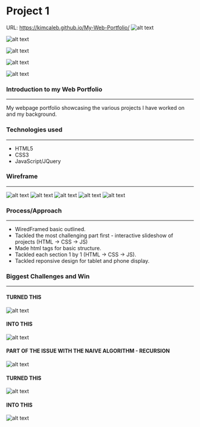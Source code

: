 # Project 1

URL: https://kimcaleb.github.io/My-Web-Portfolio/
![alt text](https://lh3.googleusercontent.com/jssu4vbdWl6hb5klnoBiiyrTbh4HV9gpxg2BB1h-QDpOuqA97Xq_BJnuOeL2lFJg9FLgqV1qVj05oOgxQInk7Lw6KLfbBxzuw2sb5zupOfHkgx7uffB-hRBMT3NZyrcP7btJWabwByzcVvPTWcF52K74y09vW7LSxYNAhgBwa-TFOgpiJZLzhMkkrDldkpege-7bkBJcC4LdBXu1dC_Wa8ZIiZbrhjCHGKtA_fLpZBc4AeLJFpK3OB6xXgEq2ZGxiNe2NuKFjnbcow0nIGE7OKbOir_Ff0XdF3kqBk7MNkU8uHj2eNVcIN2D5UGh5BI2NkVlOWTZ5iIIhCZVBfsECBaM_8MTLXKKgLtayDOAAs4GuR9m9UT1prpDKHub_IRLvlVmuwBPNSiWTsj-E55b4JqCxuaSVmwzuxrlIJfB_fApHdrDdKRUGIeWi7dkgSTTB754mpIy_Z4TkC7PAuQBZ0Zh5F7EHcfGxDT5oDLywpyXys89psvcOCaB_hWosthHMCSLbvJtd5y3fSJM-1tRlxBIWyrLaHMwV9Jek-fAf7_e8uDOinSSfcYTGSr6shH1mEpOK5MlEl6eELsSRv2VqyPOJWqtO6an0H073DrO8aGFnnQhlUg-t4ImtuDEO4gDGrqvkn8Me8579TLVcudfi3CQ=w1674-h904-no)

![alt text](https://lh3.googleusercontent.com/qodmrIHOOkKpBSPDifDbmxNGqepHaseOezm17n3t2Qdpxpv4v93heOnZl8XymiKbamsEEfoE22o1DzlltIgKxoPhxOC4KqNcvdd5kl8wP5RwEiNHA9e-4XicCfAZga-0j4pEj5VXRpNaaMM1aaKkVKh-1WGgvRxt0RKAVl9BjBrEkV3WxqJnj3dqiWZN503fRtuCH-CppVdjWSL-UURmSo4jp7xQys3gbWiXOXBjoraBGM3iBcsXpnt_bVPKkm-JCd6x_lnTHHAOBtBEB5vNWmAupGu1_odh81MtpO8USpg44lgagBKT6vHNiKe3TlxFh9wR7NZ3x7SSyOO4W4jvjOq5Of1CbRoIWHSOlt5lFKpKeKM45g3H4j-F-KP9Zar8VYIwt5dr4ZZDLMWvBdnDWWkk8jQ5IaDolRXw6l4YZxi1PGwti-3N5avE2kFojV4CtoJwfhLUBw_0Sm60JGZ6-9uBB0jj8z94Eq8sLzyTroUAFE-Y1Fm91tdipevbVg1bOn7X8GE8YJpv7r9vEEWEeMN8hU779Hop8C-rZRlOKv3P9_Q180VVZAVm19QDv89PxGmfpHX5aGFyhxLdRKF8-1yxFzba5f6tFFehd-YV6WGJu_oRmWS5l9fdRUQ5WFbqAs6yI3mynn9ptruGNZQExdDy=w1689-h904-no)

![alt text](https://lh3.googleusercontent.com/Ox2fO-K_aLwTTbhaM7iYMBr7giCgW4PRfF9cmZHQMFIIsHwZ2W8aVR_cGRWMIO36uP6jpTMF0mFOFutKAuMoFgp-cH43rY94e2bRY2OLRawZu6KDK3N1jfoKRB6vFn6yH7xRqacFYR0Mdo-T7sNmYpta9cBBUu3bohShFYmMnDfsWmgNvrLP_K9tRntZg98GL1RWkJcCkrcp55yP0zyKRK7lIBsFd-S0zQvLUwHkwvurnUibmag3NTrxkGFTJPSJA9dlHWfYfy7hgqLNb0uEYbTNqv69Omy3MnX1Imai3xDOCJebGrVwd6PjxifJ0Scg0o1lBTsYoXPrhApTy9miBK0j_YnOd2MjmgBYQDXYWuP1cZGCX3uE0KYxJ8zLWKjcifkSEkp6df2XbixtxEPYpXfeqsUWva-DT6eWrNmkuQkb3jjDLkdEuVOiapPGNtlGCmbDF4iLPunpz8coWBcMmo3a0ZLqAAVdbfUSdXe3pZnwDL-N6L2hcLOCDP2yQP1JOnpV2lNVTXr8G-r-PQavqWnO51uNMpW2oQzC6V1wmyAwIlvlvofwOOUqgNbQOYkE3JaHQgTGaRY7uv8RCbWNHliW39ObWbuXtEMNWXOEph9ojoJLxd4WKMBayWsuppVDKwOtYEv9B_l7rOOko2DVN4bl=w1670-h904-no)

![alt text](https://lh3.googleusercontent.com/D-uRcae_ZjWg1c-1OMINLobXUx7DqN6dhcC3k2muxnZREqe9-hGWfQPdqlGsTcdqJiLmMaD0Zc6PNEpoFY1Ecr58ORFPgiqpQm0HC4bKmil-oToiAvDEVuM4EFY0N2RdCNkYt7blltiCH5F_U2VPZBfg3jF1ZWlN7oqtDZlt3SGKj4DAgX7R80rch6z8x7RE7V6muG77O2VxNjlJs9pBjdBN1br_isXNh9AWMByN1fkHbJuFpgyGKe0aLQtOzB8K_yp_-Bw174IfSn6dLQWrzQJCpwJvtpLDP_oC-e-dm7uWH9Eg-gv9T2vfYWbalmqMlhkp7mM7BzwLCObI3lAdeftzrCjE_y3y9oQ3-FLXJLEaPucxfJUDCN2pLEJ0qaMTVCIFAnooIBEN5p80iNV5DwKeZX6V4YrleLKv1OSNRNIsnr7ixXBcODfxlIaoOhrux7xaZBsXN6tTm5qpnOZiTaPtkEEklevjoCekos-3sPV-lQrfAqsTBkOuTYoaRsIuRLRanhzNqGCVbIiXMBfApU_LGaVPYYAumVa3paDU207obco9NoynHfRGhMD7v-vwjM8jK0ZMRdTlGYiBQrWvHtoQjwxk-mVSBE4FnxwRPrVwpfZH-luwC0YCmjDKE1wODAicuxt7OfEYvYedc2a2iK5s=w1683-h904-no)

![alt text](https://lh3.googleusercontent.com/pPciVmdAANh6eV7ewZ84MjaMEl2SFbR0r6_pxYOXSQEf5qJcqNeIBejz3LTXDRLZX27Qpnp2HRcDwuwcFSZVEBzjv-kqLHm6XZkqshwr5kwOHJhrZw2cpDaphTSPi7jtTQ0_ZYgAIfgDd_iPxuFKXG9hudLAVbzzO8mU8f5ERywGCOLl4qY-K8rvjuApdpEnJrx_KYQYH0Y5f9t45nwUXMPpNomQ4wLUYkyboVkHNIz-eNXgyPoJ68ibXjoK9lGDmij_h4oxHVHNz8q1U6UoTb7lRdaVLfsKVNES8XJh7JpLGF2Jh5BM386UflUxmL5s4FpiRNq3POdPKJDC_4L3HJszXghMmUCnFqciZK_4Dz-eBEJlsHCuiNDABa0DlkOI5sj8dMBhaaxOySKMSPhsyZ7DZLPFYMVakRuumXO3q8BQRIgIzy0HwbQ8s1adLxAmJ9t2VnPud0hP4cY9s5R8uvo2Dew4ZwNW4PkMxuMb1B0wYr4XAoUh6Kpms-hiCuLZHaOXcbv8gq8_DV5B5eoSR8Kz_l584ILjZebJc-VIcuuIPlLgUhtesckiXXhyLRKNejUXqbGXsU7XhAkxYr_4sV2XgcPztscjvSODWc_wZHqs234DaQ59C14lSzwqbTFPRA5PRx5xCJmfJRt0ETH2sQDQ=w1684-h904-no)


### Introduction to my Web Portfolio
---
My webpage portfolio showcasing the various projects I have worked on and my background.



### Technologies used
---
- HTML5
- CSS3
- JavaScript/JQuery


### Wireframe
---
![alt text](https://lh3.googleusercontent.com/YsgnvKicZsqLlOy5ixWzGe7Y6TrH3sgy2TZ1JKJGBv62m_52ieO5S0CCJL16meSryDTxbwFhn-b-8OQqhdr-X37G8kR65IMdFi3R-WuO8whu03jRjH5ZwXXNMZdGl9q6MrVW3ZL_APglh8SzXV-vIKDI8TaeN558eqVFnNTz6E0NsyFy3WendxAjG9kPTuJeYBIBC4jWz_0l8Bm0yW-ykrtCfN2lsYsSmiUAHwCDJO5p5-_EEOCICgn4RTeLSpPfFuWqE9l7Y9EuxOsWhFF4Oo5UCWqTWuL0jYRZMq2fFoiHOuEto0T9NHWmxdGPTTv-7iYBb_NFQLLYetfDSpYfqD3GQKlUXGBe66Xzqm6dG7CGASPuvRNRCKM55LpZ6Oom1pXN4-8qbYSr1GCWwX25ksJA2K54-J38y0a33v6I8oGY3jSmjvS1Wl8TJLKguVAqd-pnUyXp70e7dz2-EDHCwkRAubnbTU8RU_XioWJmoJXUPQojEya4j43cBIqjJJgYPSTqRLG9BLQ73J7rv2Lb4B3tfYd2gb1NRFo2lIZzhvpZK2-jr5LLT9a-Da0HZYmQaPWaG1_L1HT1wNW0R3m0VdcfMrjfVGBPTpjCrWNB3mmyhijcr7aUVccGp0j3UCKn1TuOOOo1HSTpW5uoKpcjzKlO=w1608-h904-no)
![alt text](https://lh3.googleusercontent.com/Ctp7YALMAEXLi1Vsqgo-9FlaSj9TFSWa6Pt85v9EjIegd0Z8890i-18v8CrvAsOAzBjEo4fnOdXMABFAQ9mVGLmlVMHNf2Bw5ewBhN5Yf7IfYMuMftiOeLO7Y1iiuLftos3b9NcDwBQ7Aw4OshY8bm-7byGszbhixIBoHu2_GvWTvmNzSx0rh2h_vPbacWmyw3MFqVSSHWxyipuUH56xHZbB6OepBO2kYnIJj8b3XXKFT0bJ2bJu4tUNQuQCGKa7dXT0zE0ysoruV8lwqCjN7wYSq0BiLAnh5-knPncEIIMqiNkXGVsUVp5M-FcQY4STiPnON2aHXHvqzgJpkwxXR30pu4YlPl6_CAuw67bKcZgjVkb81JE8c_tVHFL6mmpL_7n6nbhXcZgT0FTlPZ68wmNMpfJaFkA-CP2_NVZiHPpTKspaSb7D_mVS2Dep5DvVcyXtX_VkngbfE-6bVX-nDiE0IsHIeOK7CLjisI9sZkSNf3z-0Qt9Q97xFMuLDu49A1ZRDuIsT8AXUSP3on2dP3uEe-grC-JddrJC1ZekItuSOTAqueJunM-peTcBFuKqAwica5t__lwUDI5mKmuR0yQOS6qLBLN0fVJAGY3_Fyh6hPe6rwYyagooN4cZlp2NvmUspZw7oZTw0fqpE8pBTHdn=w1608-h904-no)
![alt text](https://lh3.googleusercontent.com/4SoRRQ9TAWMgY1EVsnNB35PpyHIHVCpOx0WwfvFK6KS3JmqfT0htHWq0Snq-Peowhbg71fhe7Y296ipDIIOAwGDidWMWYUP6U33XwQEcFSBAyTyiYynQAi4Qg8l5mMiPGhsWXdVUkxDr2iHtEXWUrTzJPKBCtoXURUg8bxN-oLDigYyHuWzhNyt1wHtCiBiBw1oK77XeTUfzGxjr_nsyABLH2qIOa_SVIrB0hK9TPGqdrpi_bdynzS-FCpkBLOYhe5GQKrGbExEVhsTDeeTXSpuQpDpCZkLK4NVMLBMeiNTmYSXMcS37dWj-KEaRKuWXKqtdbYlD9lnTo05ksIXmlCrdafaatlcl8Fg1VhTmHjC0znyA_3tehwrVtT8ClNzfxVYVML-4eATf7Q7Q9ZilFnxrAPx4hBMbSC3e0AXff-q1lbDxYO8OXdHjUN2-376pLaJE5zCnffdk_ylzAIVTVntq_XfkCR3tIaaTNGiy4a_DxhJOwnLNjII1iJdELcOdrqWhYj4t8gGlAkhsUeCfbJyk7DaCgQDliabt5W_Jh_oeLCG8Jz2XEnIPlplIJ2LAcEOJAQUoN2zOZ3-vI6bbUq1_SJ2S1oQB9PUJGmGOsGGhHDPVNyLX80iN7jUsyYa30fD9TX99bU3shQQMj6304Crb=w1608-h904-no)
![alt text](https://lh3.googleusercontent.com/cR8VrWRcs0nIwpZ2htIjcTwsU4MY_gqqT1Enu0pjqrgBebhJsWEiqIcK3JGvVsF8QBivF2Kkpt5a7wNtyq_7Jmd2iBZ54jZRgWqq_nwQpjXTA9VnFYiVcU6S7aUvR8K1FVHuO3AXEWZAR9D7xBs456Q_bpt8T7p3DYw4aHJabmodxruYiYW-gFjfI5Ub-ixZ4jVVSu0yuQyHdrlCZpkwBajbZrKQdTCUseEpUDZllMQi25NImT2zTvxUr-OIUIvT0_o_8A1VwpHyoCJiCKrttoVB4_htSgSYsTt6OrQWYp9E40k6X8fuZ4K47ZCF4Gl4m2_D1tefT58aN6iuIz_Ksh7RsFLC5bbTPIjFGpuVC-Zb6qM6jzAysFKfg60cwzY3nrOfR_K9v3s-CL4JQ4aIZn3Q4tmpRp5Ho_UKzu6c8e5KzpxQVySyLvFDZ83hJU5khpjATJtCnuJChh5Isw4rAVbBtjBq54iz9oIPUx7dJCuqwLoYkKhJLJIBPRrbm58kJM4E-bcoMFG0Q1318HO_UjWTLErWmP_3qgc4t6NnEuKXjZp6HwvL8AaqTqfnXAE8x3mWvDkSsaX6DvUfSaV5rjbEzJLQ5QVHT-KN3m3oFUxrB0XZSe0tigNTUKy4DdQb2g-gNFvMIKGNQ5HpgxTZPa_j=w1608-h904-no)
![alt text](https://lh3.googleusercontent.com/xwehvGr2pBqut81wOKfmjqqQGZGTjRE5TMejt7dqAJuMGBQGd2TznC4EI6KwTPtCkuTLWFYgGZgjK-G8Qi0_gvOGspVHSz5fJikKL33I-N5OhgjXNVYsPcEEJoNqJvmywtrHL2gK_uErFpwD-gH0t1HGaFdmW9XcEpBH8fL4FBwQle4tN4vTzFmy0lHkeVQVNwxljvECEL9WT0a6w0SCmnNwtEri_xCPY0rwPeHC1A-q3hOT7IoOkiWN0kFXYrYwegF6KIZlB-UpSrHgVZnGjMPjQBXlnlPIwy5Qy3J50_t0Qid-eLUpHGfg5qhIj0_Bw3LBA_XwqiN7Gt6tnurmvPBiEqRfASPiNe1S6Cv9bjvlIlWlvYzTFtJrb30cMdun7cisyIzfJENVupQbJMpaT0DMsa1e9NElJ8k08fKBru0PIEa9SoSzxRtD_64AtwVKM2iKlE65V5TU_zCpGyuQHIRLmGudmhvoqzr9GnCzgEF0hu8EfKofdImXfVDgxncElaLPxI-w8nilD9Rt1YDkPLoz7Wz6fBfgnX8yQN4Bhx9_0zQEZKM3hHMVF9MUwygdntqj3fZsbsqdJl1PxIiVMogtOHetj8AO-_oIO3Dg8wAKGQjgP4cPEEQaBQX-b0vMtxdEgn_PW1p16IlZhk0MJ3h1=w1608-h904-no)


### Process/Approach
---
- WiredFramed basic outlined.
- Tackled the most challenging part first - interactive slideshow of projects (HTML -> CSS -> JS)
- Made html tags for basic structure.
- Tackled each section 1 by 1 (HTML -> CSS -> JS).
- Tackled reponsive design for tablet and phone display. 

### Biggest Challenges and Win
---
#### TURNED THIS
![alt text](https://lh3.googleusercontent.com/_--LQpJetn8nilj63pcKvy5cDHyFpmHF1LgglKvFKFFeZBO9oZ9HwO5mGkRvhgM0lTlPvCYLB31lHAPiApes8DCRGced7x8ahWMQgBIFbfI9zIgvLiQbugD1RN3NG2bxkW1pkYlgch8riRKS_mKbFQBXZhO6QFxCvaIhxe5epnZdNQy9reErOIOwK90otxdy_8W2AJA_nt88rR62aUHLs4PCetZxSSbgmrVTN5woHTQ9y-jrVjarQUTawRHJeGRzfvdGql_BqZ77UhNy5NZ7QK4lvL1DePjZYEDXb32M-JxEou5ChQoTmfd_ra_LOxoqhBtUiDu_tgQPMVq3Ch1_iwuvswTgtfqAQ1O-po3EytBcyVps-6LUQDMPAjdrQdb0tibmF9ZMhw12-c2XRpmvKYkSg3LhmPatdXoIw65zV1JvIZ2IiPUBeMOQE0vM0q9IVEXKn8cc-Pv6LjddJq85tym1HCVi-GjUW-egiiVzG69s_8avUkZTFSaYA0aPs4rDeZzgX6DXywwFaw6HTGmYjqDny7P612jnnwr8aOnzJB84Kbqm8MLrB2oRzSebouInY-uEQtJEu6KMu3XR0J_u1czVBW4KOxnxZZ4P5TsPEHT5MR2X6Dic1gzTo3qNqdlOYUbDxRqGr-2-oOFo3V-0KIOK=w1574-h669-no)
#### INTO THIS
![alt text](https://lh3.googleusercontent.com/3kghJtpKiMcca-Jl8qtZjJ2pCRZIcOKa1HK0Xd8vKdnLbXsMi4pruhrkGmd_QScSCJ-cXN6noQUvqQ1Jf2n8C4TGiKBgll6MotmJmR5Jfb4lPzhudq2y4j7R1hmCAcGSWVw2CA6ZYcxeTp_GyYDPHx_bL5ERw8zro5L4ehz7uabfkinXb5297BabUyd2UGjsYDKcrVk0zx03fkWvT2UBCVFJlNCQvZHmuXDBiGd-U3f2iZwMP5HZUnRw0MF3QUh7SIRYty8TaTO488sB6oaNl64UM5KzXH781tIjaSEq76dHcEow_cexff_hDzITmuNJQR3HzUz2B2b4IddljmxbBpjh1tHPSmsN9ngfSQ4yjXPjb4N201z9LQmwe0Ug7oFvUHnTpr5W62JaPWMiEqfnfCuBaYlRLkTmk3MtQeU3NC5c0kyqfqlwdNum6PDt8Mcqzh6pzujKuhKwfauWnoqrLnrTBiy9Vby2-39Plw_AQH0n2KPo-5HjczQr9ibk4YCUxWuQvxHZFVHZg6If8Ar4QcDrnnWFrhPR0WL_E-py_EHJT2y--rPCO9J5HBEO8jJEq8K9qKZzNmVc3DgfvkmemkuX9es5a3dvW40moJMc06Uo7P5s2bh-4rCtjft5uj0wvMdVyycnsm00-D_kzFDdQ8PP=w1574-h711-no)
#### PART OF THE ISSUE WITH THE NAIVE ALGORITHM - RECURSION
![alt text](https://lh3.googleusercontent.com/-4flScwvYQffXt3Ed6Ike_1aax1CMnkSQFKTG5Q4SXjfvEQMABfxaKxmxLpOy58Ung2lF-hIHOi8wy_1IlbEy2npvUfBqLRKgIVQYwVJ8loosH_y_SM7-psWkLi_P5GBZjGp5xHM6L8svKteKKmFL2Q6ckMuFfjZCIJjJOl8K_HnK-x6q106fY3_uWryX5n2DikM7dT_yoxa8p25Ou6ua4PvMPqlP9Td6aY8RjX2SQBi9k_Bj6E-ix0tPhlkUEdtWDxo8iUkqLsIfh94Pfvf91XzwO0kEvqQ82sHKvv8S4UJtiZfEuKTf3rFT_TUo8_YtjhkPXgHaVS5uesoiS8BkXfmfVftRpG75ezuJHvCwFzB1qcq1x1UPA8BxAfYMVPgIwMMlJXF0CaHesC8v2xp-E6cExD9f-P_eGL8UXQt1ds_2BtzxZEYbl3Y--cgIXsgCvPya_zhFqPhSyTPxpEb21LaQwGpcnFoL_QrD3Ba0j9UwYmpiH-H436vUP0e_sfsDqFZS8aOqzgzk7KJr0x2YELW8kYf0TiSed-feinAGMv6sWRWZpcN7wQBBykRRbWIpSP7T38zsitOI54J-uTKX9olHYVZIlWr8lNuj7-74Efd4U88ubCXECX9MS8ZYpb52Yag_eeoV35TgAnp3-GofMpD=w406-h741-no)
#### TURNED THIS
![alt text](https://lh3.googleusercontent.com/bbYaVaRZIudjhQ9eYx_oL0LfQL6sCJMfBpFepDNALrJ4CP_whIIgiOcrzw-h5QP1HL1lhPdI7gm6fHqlSaL-9TIFzKI2N7SY3G-yviCjM6euGe_awhDFXYX1H9_EDNoX19U9lUl0ogrdKUfNc8hz-FzDqDjFWiRJbb8FmbOsrz9wKemkSH3g3R0-ZDcdouoCnWG9Ee_i3JdTgYh5hHdmMSen7s5LzBYiq856H332EkvxrGg9LKI0ROwjDXGYqaOPmrXQWAMIpmWX7nXoYbsUupNDgr2vPpMaJlpgzgyMkd3nx7pejPFgowAwNsYUbBFCEX3XU72Y1Fem1lR8vM8YECIzNruvvdMUMdxK1q6dPfrJ20d5nHYtl_HfvbAHf9m6k5ugkqzj_yp514Rn1MxNjaI0uxwI6Dfre5NDsoj0Udm_1a_m6R3U-CUyeX3gRThF5Pwi_i1DVWSN2pmQ-aGAj6nUPMdNHQBwqxH-GwwdMTBH_eN9uBKHt67OtTGN19VNh2MrCY2qju6FQKkF1DoqVN8P_TEE0jlTvF_gyLbY0ViKH3fNXX_8ViS0LQ_a3oOknUZnpVsoiGQyx7aMKVK7TcmphVxfhQCle5zX7yh6jRMzJ0wjb96HD09N5g7IZfAdSd6fMrZ3sWhg5TaEpZkt0ZTA=w529-h904-no)
#### INTO THIS
![alt text](https://lh3.googleusercontent.com/bX9Ylp6cyxHLJPHzCyNtJcLjezgaRFL7kHcmfnNeu6qeQ-fjuvhfIkqqb3R-HUgroYEQTGvVs4e3Nt4RbFUKWPYB7nA_RrS4mMg-2sJ0Vkux9KnWJLl0hNHFCQMoHYyuDTPskgmTXQA0X5iib1ovZuJXi95_fcXPlEDC1rc94uRDgYe13cjjl0-_-Pic0dFcsgXrV2n9ib5o0rZdGi27vsV5C5Wq3LY-4HjhbI5N2o_mlN8Hv2gVgZH1sDIPA6rnHAY_eZyqY0c2Su2hKy-gXflgCfJbC9mS8D53zelESp_Emvz72fSY-MakxWYzHYsSJEBmJ0fOFbAoTN0EHZErmv6gDx61Wx5XeFhefTozM59UxVkNG6LpUbKlBzvAA7k8JTScmtNDKU_MGgUNXn7QTulWZ-HG5NbXqBb1MApXiGTYaDf501rOqAp9Nd5eLy2VzrH-3HvT0zE28qjbqhvPBEEIdhgyCsRrqzgjp2nJnj3rn5A28pmTv4R9E4BAn1IcDhydGDzB0NOWNaSn5wjPilyxmHb1TuVRUSC2UJjAx8eKS2se6UqjJZEhG2a8ynBrls91QZ3LFkoWH7367_pSUzwGHB5Dr3n9vcW9rZXysYMFiH_lx1MSEoGSt7GBfjOhawFP9e3l_hCRs6RFTKyDzrkq=w1626-h862-no)
